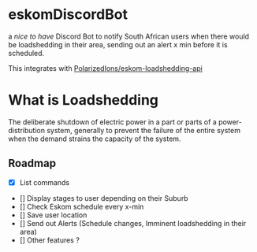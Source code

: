 # eskomDiscordBot
a *nice to have* Discord Bot to notify South African users when there would be loadshedding in their area, sending out an alert x min before it is scheduled.

This integrates with [PolarizedIons/eskom-loadshedding-api](https://github.com/PolarizedIons/eskom-loadshedding-api)

# What is Loadshedding
The deliberate shutdown of electric power in a part or parts of a power-distribution system, generally to prevent the failure of the entire system when the demand strains the capacity of the system.

## Roadmap
- [x] List commands
- [] Display stages to user depending on their Suburb
- [] Check Eskom schedule every x-min
- [] Save user location
- [] Send out Alerts (Schedule changes, Imminent loadshedding in their area)
- [] Other features ?
